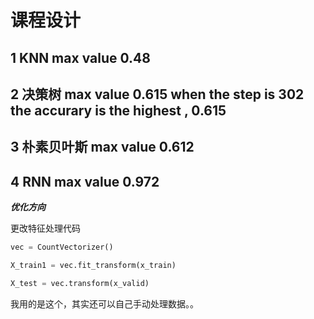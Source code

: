 # 课程设计

## 1 KNN max value 0.48
## 2 决策树 max value 0.615    when the step is 302 the accurary is the highest , 0.615
## 3 朴素贝叶斯 max value 0.612
## 4 RNN max value 0.972

***优化方向***

更改特征处理代码

```python
vec = CountVectorizer()

X_train1 = vec.fit_transform(x_train)

X_test = vec.transform(x_valid)
```

我用的是这个，其实还可以自己手动处理数据。。